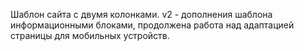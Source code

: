 Шаблон сайта с двумя колонками.
v2 - дополнения шаблона информационными блоками, продолжена работа над адаптацией страницы для мобильных устройств.